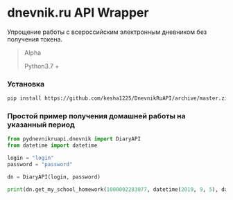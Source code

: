 # dnevnik.ru API Wrapper 
Упрощение работы с всероссийским электронным дневником без получения 
токена.

> Alpha
>
> Python3.7 +
### Установка
```bash
pip install https://github.com/kesha1225/DnevnikRuAPI/archive/master.zip
```
### Простой пример получения домашней работы на указанный период
```python
from pydnevnikruapi.dnevnik import DiaryAPI
from datetime import datetime

login = "login"
password = "password"

dn = DiaryAPI(login, password)

print(dn.get_my_school_homework(1000002283077, datetime(2019, 9, 5), datetime(2019, 9, 15)))
```